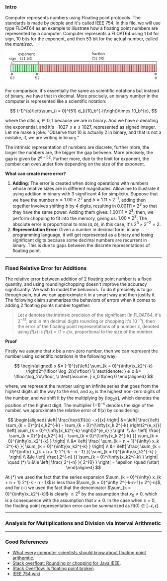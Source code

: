 ### **Intro**

Computer represents numbers using Floating point protocols. The standards is made by people and it's called IEEE 754. In this file, we will use type FLOAT64 as an example to illustrate how a floating point numbers are represented by a computer. Computer represents a FLOAT64 using 1 bit for sign, 10 bits for the exponent, and then 53 bit for the actual number, called the *mantissa*. 

![Pasted image 20230117182205](../Assets/Pasted%20image%2020230117182205.png)

For comparison, it's essentially the same as scientific notations but instead of binary, we have that in decimal. More precisely, an binary number in the computer is represented like a scientific notation: 

$$
(-1)^{s}\left(\sum_{i = 0}^{51} d_{i}10_b^{-i}\right)\times 10_b^{e}, 
$$

where the ditis $d_i\in{0, 1}$ because we are in binary. And we have $e$ denoting the exponential, and it's $-1027\le e \le 1027$, represented as signed integer. Let me make a joke: "Observe that $10$ is actually 2 in binary, and that is not a mistake, if, we are writing in binary." 

The intrinsic representation of numbers are discrete, further more, the larger the numbers are, the bigger the gap between. More precisely, the gap is given by $2^{e - 52}$. Further more, due to the limit for exponent, the number can over/under flow depending on the size of the exponent. 

**What can create more error?** 

1. **Adding**: The error is created when doing operations with numbers whose relative sizes are in different magnitudes. Allow me to illustrate it using addition in binary with 3 significant 4 for simplicity. Suppose that we have the number $a = 1.00\times 2^3$ and $b = 1.11\times 2^{-1}$, adding then together involves shifting $b$ by 4 digits, resulting in $0.00111\times2^{3}$ so that they have the same power. Adding them gives: $1.00111\times 2^3$, then, we perform chopping to fit into the memory, giving us: $1.00\times 2^3$. The absolute error is proportional to $\max(a, b)$, in this case, it's $2^{3}\times 2^{-2} = 2$.
2. **Representation Error**: Given a number in decimal form, in any programming language, it will get represented as a binary and losing significant digits because some decimal numbers are recurrent in binary. This is due to gaps between the discrete representations of floating point. 


---
### **Fixed Relative Error for Additions**

The relative error between addition of 2 floating point number is a fixed quantity, and using rounding/chopping doesn't improve the accuracy significantly. We wish to model the behaviors. To do it precisely is to go through pain, but we can approximate it in a smart way and then justify it. The following claim summarizes the behaviors of errors when it comes to adding 2 floating points number together: 

> Let $\epsilon$ denotes the intrinsic precision of the significant (In FLOAT64, it's $2^{-51}$, and in nth decimal digits rounding or chopping it's $10^{-n}$), then the error of the floating point representations of a number $x$, denoted using $fl(x)$ is $fl(x) = (1 \pm \epsilon)x$, proportional to the size of the number. 

**Proof**

Firstly we assume that $x$ be a non-zero number, then we can represent the number using scientific notations in the following way: 

$$
\begin{aligned}
    x &= (-1)^{s}\left(
        \sum_{k = 0}^{\infty}x_k2^{-k}
    \right)2^{\lfloor \log_2(x)\rfloor}
    \\
    \text{denote: } 
    e_x &= \lfloor\log_2x\rfloor, 
    \\
    \text{assume: }
    x_0 &\neq 0
\end{aligned}
$$

where, we represent the number using an infinite series that goes from the highest digits all the way to the end, and $x_0$ is the highest non-zero digits of the number, and we shift it by the multiplying by $\lfloor \log_2x\rfloor$, which denotes the position of the highest digit. The multiplier $(-1)^{-s}$ denotes the sign of the number. we approximate the relative error of $\text{fl}(x)$ by considering: 

$$
\begin{aligned}
    \left|
        \frac{\text{fl}(x) - x}{x}
    \right| &= 
    \left|
        \frac{\left(
            \sum_{k = 0}^{n}x_k2^{-k} - \sum_{k = 0}^{\infty}x_k 2^{-k}
        \right)2^{e_x}}{
            \left(
                \sum_{k = 0}^{\infty}x_k2^{-k}
            \right)2^{e_x}
        }
    \right|
    \\
    &= 
    \left|
        \frac{
            \sum_{k = 0}^{n}x_k2^{-k} - \sum_{k = 0}^{\infty}x_k 2^{-k}
        }{
            \sum_{k = 0}^{\infty}x_k2^{-k}
        }
    \right|
    \\
    &= 
    \left|
        \frac{
            \sum_{k = n + 1}^{\infty} x_k 2^{-k}
        }{
            \sum_{k = 0}^{\infty}x_k2^{-k}
        }
    \right|
    \\
    &= 
    \left|
        \frac{
            \sum_{k = 0}^{\infty} x_{k + n + 1} 2^{-k - n - 1}
        }{
            \sum_{k = 0}^{\infty}x_k2^{-k}
        }
    \right|
    \\
    &\le 
    \left|
        \frac{
            2^{-n}
        }{
            \sum_{k = 0}^{\infty}x_k2^{-k}
        }
    \right| \quad (*)
    \\
    &\le 
        \left|
        \frac{
            2^{-n}
        }{
            2^{0}
        }
    \right| = \epsilon \quad (\star)
\end{aligned}
$$

At $(*)$ we used the fact that the series expansion $\sum_{k = 0}^{\infty} x_{k + n + 1} 2^{-k - n - 1}$ is less than $\sum_{k = 0}^\infty 2^{-k-n-1}= 2^{-n}$, and for $(\star)$ we used the fact that the denominator $\sum_{k = 0}^{\infty}x_k2^{-k}$ is clearly $\ge 2^{0}$ by the assumption that $x_0 \neq 0$, which is a consequence with the assumption that $x \neq 0$. In the case when $x = 0$, the floating point representation error can be summarized as $\text{fl}(0) \in [-\epsilon, \epsilon]$. 

---
### **Analysis for Multiplications and Division via Interval Arithmetic**






---
### **Good References**

- [What every computer scientists should know about floating point arithemtic](https://docs.oracle.com/cd/E19957-01/806-3568/ncg_goldberg.html). 
- [Stack overfloat: Rounding or chopping for Java IEEE](https://stackoverflow.com/questions/38245511/which-rounding-method-is-used-in-java-when-operating-on-floating-point-numbers).
- [Stack Overflow: Is floating point broken](https://stackoverflow.com/questions/588004/is-floating-point-math-broken). 
- [IEEE 754 wiki](https://en.wikipedia.org/wiki/IEEE_754)